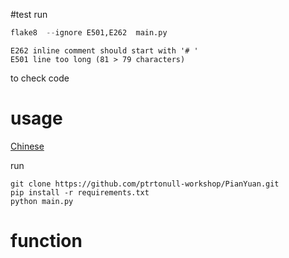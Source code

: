 #test
run
```python
flake8  --ignore E501,E262  main.py
```
```
E262 inline comment should start with '# '
E501 line too long (81 > 79 characters)
```
to check code
# usage
[Chinese](https://github.com/ptrtonull-workshop/PianYuan/tree/dev/README-CN.md)

run
```git
git clone https://github.com/ptrtonull-workshop/PianYuan.git
pip install -r requirements.txt
python main.py
```
# function
